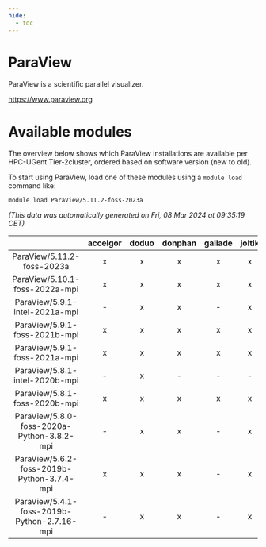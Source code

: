 ```yaml
---
hide:
  - toc
---
```


ParaView
========


ParaView is a scientific parallel visualizer.

https://www.paraview.org
# Available modules


The overview below shows which ParaView installations are available per HPC-UGent Tier-2cluster, ordered based on software version (new to old).

To start using ParaView, load one of these modules using a `module load` command like:

```shell
module load ParaView/5.11.2-foss-2023a
```

*(This data was automatically generated on Fri, 08 Mar 2024 at 09:35:19 CET)*  

| |accelgor|doduo|donphan|gallade|joltik|skitty|
| :---: | :---: | :---: | :---: | :---: | :---: | :---: |
|ParaView/5.11.2-foss-2023a|x|x|x|x|x|x|
|ParaView/5.10.1-foss-2022a-mpi|x|x|x|x|x|x|
|ParaView/5.9.1-intel-2021a-mpi|-|x|x|-|x|x|
|ParaView/5.9.1-foss-2021b-mpi|x|x|x|x|x|x|
|ParaView/5.9.1-foss-2021a-mpi|x|x|x|x|x|x|
|ParaView/5.8.1-intel-2020b-mpi|-|x|-|-|-|-|
|ParaView/5.8.1-foss-2020b-mpi|x|x|x|x|x|x|
|ParaView/5.8.0-foss-2020a-Python-3.8.2-mpi|-|x|x|-|x|x|
|ParaView/5.6.2-foss-2019b-Python-3.7.4-mpi|x|x|x|-|x|x|
|ParaView/5.4.1-foss-2019b-Python-2.7.16-mpi|-|x|x|-|x|x|
